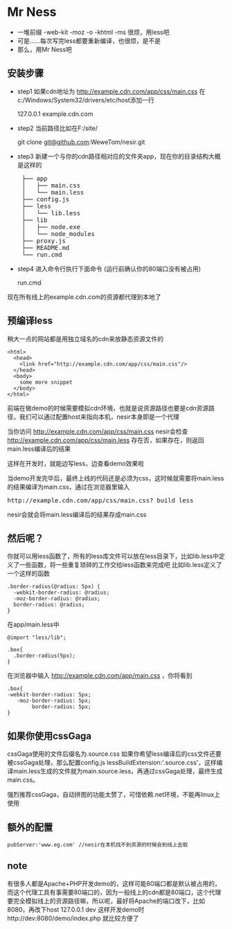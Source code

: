 Mr Ness
=========================
* 一堆前缀 -web-kit -moz -o -khtml -ms 很烦，用less吧
* 可是……每次写完less都要重新编译，也很烦，是不是
* 那么，用Mr Ness吧

安装步骤
--------
* step1
如果cdn地址为 http://example.cdn.com/app/css/main.css
在c:/Windows/System32/drivers/etc/host添加一行

    127.0.0.1 example.cdn.com
* step2
  当前路径比如在F:/site/

    git clone git@github.com:WeweTom/nesir.git

* step3
新建一个与你的cdn路径相对应的文件夹app，现在你的目录结构大概是这样的

<pre>
    ├── app
    │   ├── main.css
    │   └── main.less
    ├── config.js
    ├── less
    │   └── lib.less
    ├── lib
    │   ├── node.exe
    │   └── node_modules
    ├── proxy.js
    ├── README.md
    └── run.cmd
</pre>

* step4
  进入命令行执行下面命令 (运行前确认你的80端口没有被占用)

    run.cmd


现在所有线上的example.cdn.com的资源都代理到本地了

预编译less
----------
稍大一点的网站都是用独立域名的cdn来放静态资源文件的

    <html>
      <head>
        <link href="http://example.cdn.com/app/css/main.css"/>
      </head>
      <body>
        some more snippet
      </body>
    </html>

前端在做demo的时候需要模拟cdn环境，也就是说资源路径也要是cdn资源路径，我们可以通过配置host来指向本机，nesir本身即是一个代理

当你访问 http://example.cdn.com/app/css/main.css
nesir会检查 http://example.cdn.com/app/css/main.less 存在否，如果存在，则返回main.less编译后的结果

这样在开发时，就能边写less，边查看demo效果啦

当demo开发完毕后，最终上线的代码还是必须为css，这时候就需要将main.less的结果编译为main.css，通过在浏览器里输入

<pre>
http://example.cdn.com/app/css/main.css?_build_less_
</pre>

nesir会就会将main.less编译后的结果存成main.css

然后呢？
---------
你就可以用less函数了，所有的less库文件可以放在less目录下，比如lib.less中定义了一些函数，将一些重复琐碎的工作交给less函数来完成吧
比如lib.less定义了一个这样的函数

    .border-radius(@radius: 5px) {
	  -webkit-border-radius: @radius;
      -moz-border-radius: @radius;
      border-radius: @radius;
	}

在app/main.less中

    @import "less/lib";

	.box{
	  .border-radius(5px);
	}

在浏览器中输入 http://example.cdn.com/app/main.css ，你将看到

    .box{
	-webkit-border-radius: 5px;
	   -moz-border-radius: 5px;
	        border-radius: 5px;
    }

如果你使用cssGaga
---------------
cssGaga使用的文件后缀名为.source.css
如果你希望less编译后的css文件还要被cssGaga处理，那么配置config.js
lessBuildExtension:'.source.css'，这样编译main.less生成的文件就为main.source.less，再通过cssGaga处理，最终生成main.css。

强烈推荐cssGaga，自动拼图的功能太赞了，可惜依赖.net环境，不能再linux上使用

额外的配置
----------

    pubServer:'www.eg.com' //nesir在本机找不到资源的时候会到线上去取
	

note
-----
有很多人都是Apache+PHP开发demo的，这样可能80端口都是默认被占用的，而这个代理工具有事需要80端口的，因为一般线上的cdn都是80端口，这个代理要完全模拟线上的资源路径嘛，所以呢，最好将Apache的端口改下，比如8080，再改下host
127.0.0.1 dev
这样开发demo时
http://dev:8080/demo/index.php
就比较方便了
